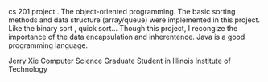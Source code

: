 cs 201 project . The object-oriented programming. 
The basic sorting methods and data structure (array/queue) were implemented in this project.
Like the binary sort , quick sort...
Though this project, I recongize the importance of the data encapsulation and inherentence.
Java is a good programming language.



Jerry Xie
Computer Science
Graduate Student in Illinois Institute of Technology 
